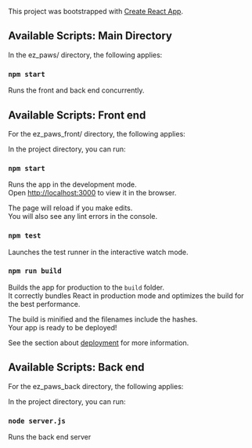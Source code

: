 This project was bootstrapped with [Create React App](https://github.com/facebook/create-react-app).

## Available Scripts: Main Directory

In the ez_paws/ directory, the following applies:

### `npm start`

Runs the front and back end concurrently.

## Available Scripts: Front end

For the ez_paws_front/ directory, the following applies:

In the project directory, you can run:

### `npm start`

Runs the app in the development mode.<br>
Open [http://localhost:3000](http://localhost:3000) to view it in the browser.

The page will reload if you make edits.<br>
You will also see any lint errors in the console.

### `npm test`

Launches the test runner in the interactive watch mode.<br>

### `npm run build`

Builds the app for production to the `build` folder.<br>
It correctly bundles React in production mode and optimizes the build for the best performance.

The build is minified and the filenames include the hashes.<br>
Your app is ready to be deployed!

See the section about [deployment](https://facebook.github.io/create-react-app/docs/deployment) for more information.

## Available Scripts: Back end

For the ez_paws_back directory, the following applies:

In the project directory, you can run:

### `node server.js`

Runs the back end server
